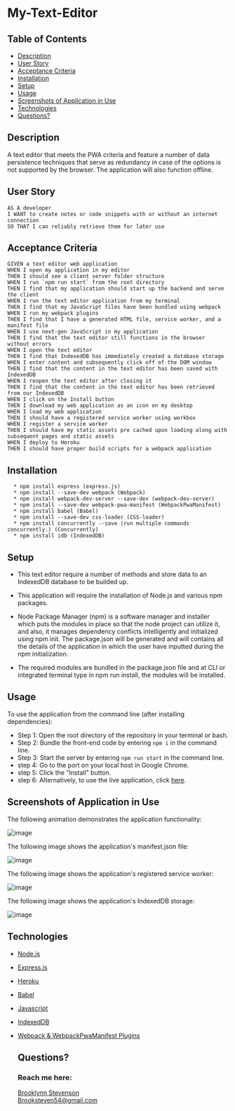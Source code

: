 # My-Text-Editor


## Table of Contents
  * [Description](#description)
  * [User Story](#user-story)
  * [Acceptance Criteria](#user-story)
  * [Installation](#installation)
  * [Setup](#setup)
  * [Usage](#usage)
  * [Screenshots of Application in Use](#screenshots-of-application-in-use)
  * [Technologies](#technologies)
  * [Questions?](#questions)


## Description
A text editor that meets the PWA criteria and feature a number of data persistence techniques that serve as redundancy in case of the options is not supported by the browser. The application will also function offline.


## User Story
```
AS A developer
I WANT to create notes or code snippets with or without an internet connection
SO THAT I can reliably retrieve them for later use
```


## Acceptance Criteria 
```
GIVEN a text editor web application
WHEN I open my application in my editor
THEN I should see a client server folder structure
WHEN I run `npm run start` from the root directory
THEN I find that my application should start up the backend and serve the client
WHEN I run the text editor application from my terminal
THEN I find that my JavaScript files have been bundled using webpack
WHEN I run my webpack plugins
THEN I find that I have a generated HTML file, service worker, and a manifest file
WHEN I use next-gen JavaScript in my application
THEN I find that the text editor still functions in the browser without errors
WHEN I open the text editor
THEN I find that IndexedDB has immediately created a database storage
WHEN I enter content and subsequently click off of the DOM window
THEN I find that the content in the text editor has been saved with IndexedDB
WHEN I reopen the text editor after closing it
THEN I find that the content in the text editor has been retrieved from our IndexedDB
WHEN I click on the Install button
THEN I download my web application as an icon on my desktop
WHEN I load my web application
THEN I should have a registered service worker using workbox
WHEN I register a service worker
THEN I should have my static assets pre cached upon loading along with subsequent pages and static assets
WHEN I deploy to Heroku
THEN I should have proper build scripts for a webpack application
```
    

## Installation
```
  * npm install express (express.js)
  * npm install --save-dev webpack (Webpack)
  * npm install webpack-dev-server --save-dev (webpack-dev-server)
  * npm install --save-dev webpack-pwa-manifest (WebpackPwaManifest)
  * npm install babel (Babel)
  * npm install --save-dev css-loader (CSS-loader)
  * npm install concurrently --save (run multiple commands concurrently.) (Concurrently)
  * npm install idb (IndexedDB)
```

## Setup
* This text editor require a number of methods and store data to an IndexedDB database to be builded up.

* This application will require the installation of Node.js and various npm packages.

* Node Package Manager (npm) is a software manager and installer which puts the modules in place so that the node project can utilize it, and also, it manages dependency conflicts intelligently and initialized using npm init. The package.json will be generated and will contains all the details of the application in which the user have inputted during the npm initialization.

* The required modules are bundled in the package.json file and at CLI or integrated terminal type in npm run install, the modules will be installed.
        
        
## Usage
To use the application from the command line (after installing dependencies):

- Step 1: Open the root directory of the repository in your terminal or bash.
- Step 2: Bundle the front-end code by entering ```npm i``` in the command line.
- Step 3: Start the server by entering ```npm run start``` in the command line.
- step 4: Go to the port on your local host in Google Chrome.
- step 5: Click the "Install" button.
- step 6: Alternatively, to use the live application, click [here]().


## Screenshots of Application in Use

The following animation demonstrates the application functionality:

![image]()

The following image shows the application's manifest.json file:

![image]()

The following image shows the application's registered service worker:

![image]()

The following image shows the application's IndexedDB storage:

![image]()


## Technologies
* [Node.js](https://nodejs.org/en/)
* [Express.js](https://expressjs.com)
* [Heroku](https://www.heroku.com)
* [Babel](https://babeljs.io)
* [Javascript](https://developer.mozilla.org/en-US/docs/Web/JavaScript)
* [IndexedDB](https://developer.mozilla.org/en-US/docs/Web/API/IndexedDB_API)
* [Webpack & WebpackPwaManifest Plugins](https://www.npmjs.com/package/webpack-pwa-manifest)



  ## Questions?
  ### Reach me here: 
  [Brooklynn Stevenson](https://github.com/Brooksteven)  
  Brooksteven54@gmail.com

